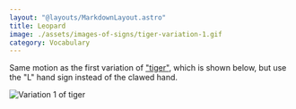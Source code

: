 ```yaml
---
layout: "@layouts/MarkdownLayout.astro"
title: Leopard
image: ./assets/images-of-signs/tiger-variation-1.gif
category: Vocabulary
---
```


Same motion as the first variation of ["tiger"](./tiger),
which is shown below,
but use the "L" hand sign instead of the clawed hand.

![Variation 1 of tiger](@signs/tiger-variation-1.gif)
